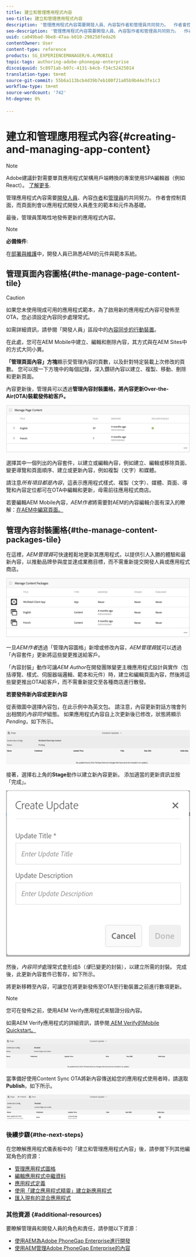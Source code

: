 ```yaml
---
title: 建立和管理應用程式內容
seo-title: 建立和管理應用程式內容
description: '管理應用程式內容需要開發人員、內容製作者和管理員共同努力。  作者會控制頁面，而頁面則會以應用程式開發人員產生的範本和元件為基礎。  '
seo-description: '管理應用程式內容需要開發人員、內容製作者和管理員共同努力。  作者會控制頁面，而頁面則會以應用程式開發人員產生的範本和元件為基礎。  '
uuid: ca049bad-9be8-47aa-b010-298258feda26
contentOwner: User
content-type: reference
products: SG_EXPERIENCEMANAGER/6.4/MOBILE
topic-tags: authoring-adobe-phonegap-enterprise
discoiquuid: 5c8971ab-b07c-4131-b4cb-f34c52425014
translation-type: tm+mt
source-git-commit: 55b6a113bcb4d39b7eb100f21a05b9b44e3fe1c3
workflow-type: tm+mt
source-wordcount: '742'
ht-degree: 0%

---
```



# 建立和管理應用程式內容{#creating-and-managing-app-content}

>[!NOTE]
>
>Adobe建議針對需要單頁應用程式架構用戶端轉換的專案使用SPA編輯器（例如React）。 [了解更多](/help/sites-developing/spa-overview.md).

管理應用程式內容需要[開發人員](#developer)、內容[作者](#author)和[管理員](#administrator)的共同努力。 作者會控制頁面，而頁面則會以應用程式開發人員產生的範本和元件為基礎。

最後，管理員策略性地發佈更新的應用程式內容。

>[!NOTE]
>
>**必備條件**:
>
>在[部署與維護](/help/sites-deploying/deploy.md)中，開發人員已熟悉AEM的元件與範本系統。

## 管理頁面內容圖格{#the-manage-page-content-tile}

>[!CAUTION]
>
>如果您未使用現成可用的應用程式範本，為了啟用新的應用程式內容可發佈至OTA，您必須設定內容同步處理常式。
>
>如需詳細資訊，請參閱「開發人員」區段中的[內容同步的行動裝置](/help/mobile/phonegap-contentsync.md)。

在此處，您可在AEM Mobile中建立、編輯和刪除內容，其方式與在AEM Sites中的方式大同小異。

**「管理頁面內容」方塊**&#x200B;顯示受管理內容的頁數，以及針對特定裝載上次修改的頁數。 您可以按一下方塊中的每個記錄，深入鑽研內容以建立、複製、移動、刪除和更新頁面。

內容更新後，管理員可以透過&#x200B;**管理內容封裝圖格，將內容更新Over-the-Air(OTA)裝載發佈給客戶。**

![chlimage_1-161](assets/chlimage_1-161.png)

選擇其中一個列出的內容套件，以建立或編輯內容，例如建立、編輯或移除頁面、變更導覽和頁面順序、建立或更新內容，例如複製（文字）和媒體。

請注意&#x200B;*所有項目都是內容*，這表示應用程式樣式、複製（文字）、媒體、頁面、導覽和內容定位都可在OTA中編輯和更新，毋需前往應用程式商店。

若要編輯AEM Mobile內容，*AEM作者*將需要對AEM的內容編輯介面有深入的瞭解：[在AEM中編寫頁面。](/help/sites-authoring/qg-page-authoring.md)

## 管理內容封裝圖格{#the-manage-content-packages-tile}

在這裡，*AEM管理員*&#x200B;可快速輕鬆地更新其應用程式，以提供引人入勝的體驗和最新內容，以推動品牌參與度並達成業務目標，而不需重新提交開發人員或應用程式商店。

![chlimage_1-162](assets/chlimage_1-162.png)

一旦&#x200B;*AEM作者*&#x200B;透過「管理內容圖格」新增或修改內容，*AEM管理員*&#x200B;就可以透過「內容套件」更新將這些變更推送給客戶。

「內容封裝」動作可讓&#x200B;*AEM Author*&#x200B;在開發團隊變更主機應用程式設計與實作（包括導覽、樣式、伺服器端邏輯、範本和元件）時，建立和編輯頁面內容，然後將這些變更推出OTA給客戶，而不需重新提交至各種商店進行散發。

**若要發佈新內容或更新內容**

從表徵圖中選擇內容包，在此示例中為英文包。 請注意，內容更新對話方塊會列出相關的&#x200B;*內容同步*&#x200B;組態。 如果應用程式內容自上次更新後已修改，狀態將顯示&#x200B;*Pending*，如下所示。

![chlimage_1-163](assets/chlimage_1-163.png)

接著，選擇右上角的&#x200B;**Stage**&#x200B;動作以建立新內容更新。 添加適當的更新資訊並按「完成」。

![chlimage_1-164](assets/chlimage_1-164.png)

然後，*內容同步*&#x200B;處理常式會形成δ（*僅*&#x200B;已變更的封裝），以建立所需的封裝。 完成後，此更新內容套件已暫存，如下所示。

將更新移轉至內容，可讓您在將更新發佈至OTA至行動裝置之前進行數項更新。

>[!NOTE]
>
>您可在發佈之前，使用AEM Verify應用程式來驗證分段內容。
>
>如需AEM Verify應用程式的詳細資訊，請參閱[ AEM Verify的Mobile Quickstart。](/help/mobile/phonegap-mobile-quickstart.md)

![chlimage_1-165](assets/chlimage_1-165.png)

當準備好使用Content Sync OTA將新內容傳送給您的應用程式使用者時，請選取&#x200B;**Publish**，如下所示。

![chlimage_1-166](assets/chlimage_1-166.png)

### 後續步驟{#the-next-steps}

在您瞭解應用程式儀表板中的「建立和管理應用程式內容」後，請參閱下列其他編寫角色的資源：

* [管理應用程式圖格](/help/mobile/phonegap-app-details-tile.md)
* [編輯應用程式中繼資料](/help/mobile/phonegap-editmetadata.md)
* [應用程式定義](/help/mobile/phonegap-app-definitions.md)
* [使用「建立應用程式精靈」建立新應用程式](/help/mobile/phonegap-create-new-app.md)
* [匯入現有的混合應用程式](/help/mobile/phonegap-adding-content-to-imported-app.md)

### 其他資源 {#additional-resources}

要瞭解管理員和開發人員的角色和責任，請參閱以下資源：

* [使用AEM為Adobe PhoneGap Enterprise進行開發](/help/mobile/developing-in-phonegap.md)
* [使用AEM管理Adobe PhoneGap Enterprise的內容](/help/mobile/administer-phonegap.md)
